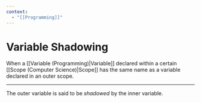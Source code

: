 ```yaml
---
context:
  - "[[Programming]]"
---
```


# Variable Shadowing

When a [[Variable (Programming)|Variable]] declared within a certain [[Scope (Computer Science)|Scope]] has the same name as a variable declared in an outer scope.

---

The outer variable is said to be _shadowed_ by the inner variable.
